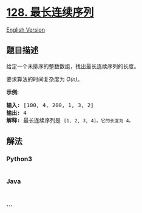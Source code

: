 # [128. 最长连续序列](https://leetcode-cn.com/problems/longest-consecutive-sequence)

[English Version](/solution/0100-0199/0128.Longest%20Consecutive%20Sequence/README_EN.md)

## 题目描述
<!-- 这里写题目描述 -->
<p>给定一个未排序的整数数组，找出最长连续序列的长度。</p>

<p>要求算法的时间复杂度为&nbsp;<em>O(n)</em>。</p>

<p><strong>示例:</strong></p>

<pre><strong>输入:</strong>&nbsp;[100, 4, 200, 1, 3, 2]
<strong>输出:</strong> 4
<strong>解释:</strong> 最长连续序列是 <code>[1, 2, 3, 4]。它的长度为 4。</code></pre>



## 解法
<!-- 这里可写通用的实现逻辑 -->


<!-- tabs:start -->

### **Python3**
<!-- 这里可写当前语言的特殊实现逻辑 -->

```python

```

### **Java**
<!-- 这里可写当前语言的特殊实现逻辑 -->

```java

```

### **...**
```

```

<!-- tabs:end -->